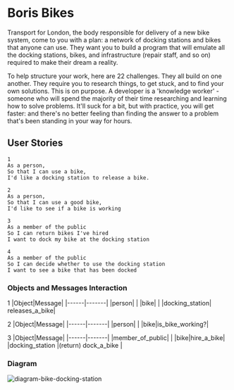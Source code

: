 # Boris Bikes

Transport for London, the body responsible for delivery of a new bike system, come to you with a plan: a network of docking stations and bikes that anyone can use. They want you to build a program that will emulate all the docking stations, bikes, and infrastructure (repair staff, and so on) required to make their dream a reality.

To help structure your work, here are 22 challenges. They all build on one another. They require you to research things, to get stuck, and to find your own solutions. This is on purpose. A developer is a 'knowledge worker' - someone who will spend the majority of their time researching and learning how to solve problems. It'll suck for a bit, but with practice, you will get faster: and there's no better feeling than finding the answer to a problem that's been standing in your way for hours.

## User Stories

```text
1
As a person,
So that I can use a bike,
I'd like a docking station to release a bike.

2
As a person,
So that I can use a good bike,
I'd like to see if a bike is working

3
As a member of the public
So I can return bikes I've hired
I want to dock my bike at the docking station

4
As a member of the public
So I can decide whether to use the docking station
I want to see a bike that has been docked
```

### Objects and Messages Interaction

1
|Object|Message|
|------|-------|
|person|       |
|bike|         |
|docking_station| releases_a_bike|

2
|Object|Message|
|------|-------|
|person|       |
|bike|is_bike_working?|

3
|Object|Message|
|------|-------|
|member_of_public|       |
|bike|hire_a_bike|
|docking_station |(return) dock_a_bike |

### Diagram

![diagram-bike-docking-station](https://user-images.githubusercontent.com/57366310/100643728-1b5f7c00-3343-11eb-8572-c2d8a3645375.png)
